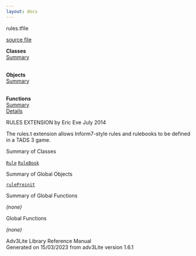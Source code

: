 ```yaml
---
layout: docs
---
```

<span class="title">rules.t</span><span class="type">file</span>

[source file](../source/rules.t.html)

**Classes**  
[Summary](#_ClassSummary_)  
 

**Objects**  
[Summary](#_ObjectSummary_)  
 

**Functions**  
[Summary](#_FunctionSummary_)  
[Details](#_Functions_)



RULES EXTENSION by Eric Eve July 2014

The rules.t extension allows Inform7-style rules and rulebooks to be
defined in a TADS 3 game.



<span id="_ClassSummary_"></span>



<span class="hdln">Summary of Classes</span>  



[`Rule`](../object/Rule.html) [`RuleBook`](../object/RuleBook.html)
<span id="_ObjectSummary_"></span>



<span class="hdln">Summary of Global Objects</span>  



[`rulePreinit`](../object/rulePreinit.html)
<span id="FunctionSummary_"></span>



<span class="hdln">Summary of Global Functions</span>  



*(none)* <span id="_Functions_"></span>



<span class="hdln">Global Functions</span>  



*(none)*



Adv3Lite Library Reference Manual  
Generated on 15/03/2023 from adv3Lite version 1.6.1


